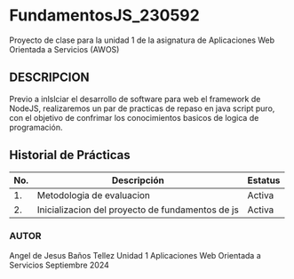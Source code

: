 # FundamentosJS_230592
Proyecto de clase para la unidad 1 de la asignatura de Aplicaciones Web Orientada a Servicios (AWOS)

 ## DESCRIPCION
Previo a inlslciar el desarrollo de software para web el framework de NodeJS, realizaremos un par de practicas de repaso en java script puro, con el objetivo de confrimar los conocimientos basicos de logica de programación.

 ## Historial de Prácticas
 |No. |Descripción|Estatus|
 |--|--|--|
 |1.|Metodologia de evaluacion|Activa|
 |2.|Inicializacion del proyecto de fundamentos de js|Activa|


### AUTOR
Angel de Jesus Baños Tellez
Unidad 1
Aplicaciones Web Orientada a Servicios
Septiembre 2024
